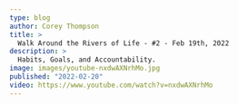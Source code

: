 ```yaml
---
type: blog
author: Corey Thompson
title: >
  Walk Around the Rivers of Life - #2 - Feb 19th, 2022
description: >
  Habits, Goals, and Accountability.
image: images/youtube-nxdwAXNrhMo.jpg
published: "2022-02-20"
video: https://www.youtube.com/watch?v=nxdwAXNrhMo
---
```

